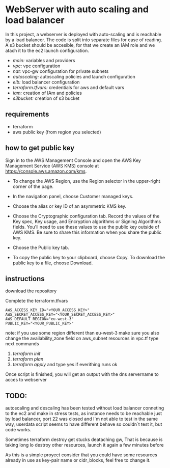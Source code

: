 # WebServer with auto scaling and load balancer
In this project, a webserver is deployed with auto-scaling and is reachable by a load balancer. The code is split into separate files for ease of reading.
A s3 bucket should be accesible, for that we create an IAM role and we atach it to the ec2 launch configuration.

- *main:* variables and providers
- *vpc:* vpc configuration
- *nat:* vpc-gw configuration for private subnets
- *autoscaling:* autoscaling policies and launch configuration
- *elb:* load balancer configuration
- *terraform.tfvars:* credentials for aws and default vars
- *iam:* creation of IAm and policies
- *s3bucket:* creation of s3 bucket 

## requirements
- terraform
- aws public key (from region you selected)

## how to get public key
Sign in to the AWS Management Console and open the AWS Key Management Service (AWS KMS) console at https://console.aws.amazon.com/kms.

- To change the AWS Region, use the Region selector in the upper-right corner of the page.

- In the navigation panel, choose Customer managed keys.

- Choose the alias or key ID of an asymmetric KMS key.

- Choose the Cryptographic configuration tab. Record the values of the Key spec, Key usage, and Encryption algorithms or Signing Algorithms fields. You'll need to use these values to use the public key outside of AWS KMS. Be sure to share this information when you share the public key.

- Choose the Public key tab.

- To copy the public key to your clipboard, choose Copy. To download the public key to a file, choose Download.

## instructions
download the repository

Complete the terraform.tfvars
```
AWS_ACCESS_KEY_ID="<YOUR_ACCESS_KEY>"
AWS_SECRET_ACCESS_KEY="<YOUR_SECRET_ACCESS_KEY>"
AWS_DEFAULT_REGION="eu-west-3"
PUBLIC_KEY="<YOUR_PUBLIC_KEY>"
```

note: if you use some region different than eu-west-3 make sure you also change the availability_zone field on aws_subnet resources in vpc.tf
type next commands
1. _terraform init_
2. _terraform plan_
3. _terraform apply_
and type yes if everithing runs ok

Once script is finished, you will get an output with the dns servername to acces to webserver


## TODO:
autoscaling and descaling has been tested without load balancer conneting to the ec2 and make in stress tests, as instance needs to be reachable just by load balancer, port 22 was closed and I´m not able to test in the same way, userdata script seems to have different behave so couldn´t test it, but code works.

Sometimes terraform destroy get stucks deataching gw, That is because is taking long lo destroy other resources, launch it again a few minutes before 

As this is a simple proyect consider that you could have some resources already in use as key-pair name or cidr_blocks, feel free to change it.